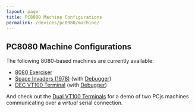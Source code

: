 ```yaml
---
layout: page
title: PC8080 Machine Configurations
permalink: /devices/pc8080/machine/
---
```


PC8080 Machine Configurations
---

The following 8080-based machines are currently available:

* [8080 Exerciser](exerciser/)
* [Space Invaders (1978)](invaders/) (with [Debugger](invaders/debugger/))
* [DEC VT100 Terminal](vt100/) (with [Debugger](vt100/debugger/))

And check out the [Dual VT100 Terminals](vt100/dual/) for a demo of two PCjs machines communicating over a *virtual* serial connection. 
